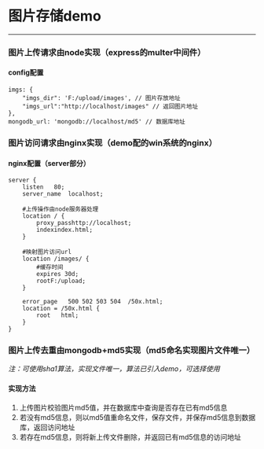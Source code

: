 # 图片存储demo

----------

### 图片上传请求由node实现（express的multer中间件）
#### config配置

    imgs: {
    	"imgs_dir": 'F:/upload/images', // 图片存放地址
    	"imgs_url":"http://localhost/images" // 返回图片地址
    },
    mongodb_url: 'mongodb://localhost/md5' // 数据库地址

### 图片访问请求由nginx实现（demo配的win系统的nginx）
#### nginx配置（server部分）
    server {
    	listen   80;
    	server_name  localhost;   
    
    	#上传操作由node服务器处理
    	location / {
    		proxy_passhttp://localhost;
    		indexindex.html;
    	}
    
    	#映射图片访问url
    	location /images/ {
			#缓存时间
    		expires 30d; 
    		rootF:/upload;
    	}
    
    	error_page   500 502 503 504  /50x.html;
    	location = /50x.html {
    		root   html;
    	}
    }

### 图片上传去重由mongodb+md5实现（md5命名实现图片文件唯一）
*注：可使用sha1算法，实现文件唯一，算法已引入demo，可选择使用*
#### 实现方法
1. 上传图片校验图片md5值，并在数据库中查询是否存在已有md5信息
2. 若没有md5信息，则以md5值重命名文件，保存文件，并保存md5信息到数据库，返回访问地址
3. 若存在md5信息，则将新上传文件删除，并返回已有md5信息的访问地址
